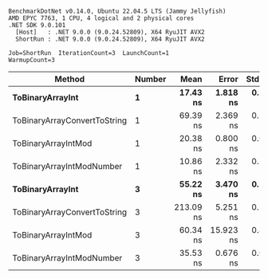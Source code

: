 ```

BenchmarkDotNet v0.14.0, Ubuntu 22.04.5 LTS (Jammy Jellyfish)
AMD EPYC 7763, 1 CPU, 4 logical and 2 physical cores
.NET SDK 9.0.101
  [Host]   : .NET 9.0.0 (9.0.24.52809), X64 RyuJIT AVX2
  ShortRun : .NET 9.0.0 (9.0.24.52809), X64 RyuJIT AVX2

Job=ShortRun  IterationCount=3  LaunchCount=1  
WarmupCount=3  

```
| Method                       | Number | Mean      | Error     | StdDev   | Min       | Max       | Gen0   | Allocated |
|----------------------------- |------- |----------:|----------:|---------:|----------:|----------:|-------:|----------:|
| **ToBinaryArrayInt**             | **1**      |  **17.43 ns** |  **1.818 ns** | **0.100 ns** |  **17.35 ns** |  **17.54 ns** | **0.0004** |      **32 B** |
| ToBinaryArrayConvertToString | 1      |  69.39 ns |  2.369 ns | 0.130 ns |  69.25 ns |  69.51 ns | 0.0011 |      96 B |
| ToBinaryArrayIntMod          | 1      |  20.38 ns |  0.800 ns | 0.044 ns |  20.33 ns |  20.40 ns | 0.0004 |      32 B |
| ToBinaryArrayIntModNumber    | 1      |  10.86 ns |  2.332 ns | 0.128 ns |  10.78 ns |  11.01 ns | 0.0004 |      32 B |
| **ToBinaryArrayInt**             | **3**      |  **55.22 ns** |  **3.470 ns** | **0.190 ns** |  **55.10 ns** |  **55.44 ns** | **0.0011** |      **96 B** |
| ToBinaryArrayConvertToString | 3      | 213.09 ns |  5.251 ns | 0.288 ns | 212.89 ns | 213.42 ns | 0.0033 |     296 B |
| ToBinaryArrayIntMod          | 3      |  60.34 ns | 15.923 ns | 0.873 ns |  59.33 ns |  60.87 ns | 0.0011 |      96 B |
| ToBinaryArrayIntModNumber    | 3      |  35.53 ns |  0.676 ns | 0.037 ns |  35.51 ns |  35.57 ns | 0.0011 |      96 B |
